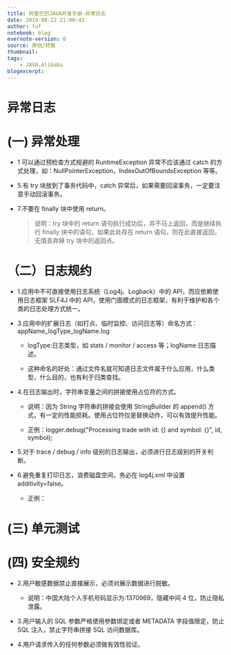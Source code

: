 ```yaml
---
title: 阿里巴巴JAVA开发手册-异常日志
date: 2019-08-22 21:00:43
author: fuf
notebook: blog
evernote-version: 0
source: 原创/转载
thumbnail: 
tags:
    - JAVA,Alibaba
blogexcerpt:
---
```


# 异常日志

# (一) 异常处理
- 1 可以通过预检查方式规避的 RuntimeException 异常不应该通过 catch 的方式处理，如：NullPointerException，IndexOutOfBoundsException 等等。
- 5.有 try 块放到了事务代码中，catch 异常后，如果需要回滚事务，一定要注意手动回滚事务。
- 7.不要在 finally 块中使用 return。

    > 说明：try 块中的 return 语句执行成功后，并不马上返回，而是继续执行 finally 块中的语句，如果此处存在 return 语句，则在此直接返回，无情丢弃掉 try 块中的返回点。
# （二）日志规约
- 1.应用中不可直接使用日志系统（Log4j、Logback）中的 API，而应依赖使用日志框架 SLF4J 中的 API，使用门面模式的日志框架，有利于维护和各个类的日志处理方式统一。
- 3.应用中的扩展日志（如打点、临时监控、访问日志等）命名方式：appName_logType_logName.log

    - logType:日志类型，如 stats / monitor / access 等；logName:日志描述。

    - 这种命名的好处：通过文件名就可知道日志文件属于什么应用，什么类型，什么目的，也有利于归类查找。
- 4.在日志输出时，字符串变量之间的拼接使用占位符的方式。

    - 说明：因为 String 字符串的拼接会使用 StringBuilder 的 append() 方式，有一定的性能损耗。使用占位符仅是替换动作，可以有效提升性能。

    - 正例：logger.debug("Processing trade with id: {} and symbol: {}", id, symbol);
- 5.对于 trace / debug / info 级别的日志输出，必须进行日志级别的开关判断。
- 6.避免重复打印日志，浪费磁盘空间，务必在 log4j.xml 中设置 additivity=false。
  - 正例：<logger name="com.fuf.rest.config" additivity="false">


# (三) 单元测试

# (四) 安全规约
- 2.用户敏感数据禁止直接展示，必须对展示数据进行脱敏。

    - 说明：中国大陆个人手机号码显示为:1370969，隐藏中间 4 位，防止隐私泄露。

- 3.用户输入的 SQL 参数严格使用参数绑定或者 METADATA 字段值限定，防止 SQL 注入，禁止字符串拼接 SQL 访问数据库。

- 4.用户请求传入的任何参数必须做有效性验证。

